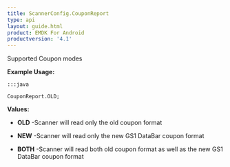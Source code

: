 ```yaml
---
title: ScannerConfig.CouponReport
type: api
layout: guide.html
product: EMDK For Android
productversion: '4.1'
---
```



Supported Coupon modes
 
 

**Example Usage:**
	
	:::java
	
	CouponReport.OLD;
	


**Values:**

* **OLD** -Scanner will read only the old coupon format

* **NEW** -Scanner will read only the new GS1 DataBar coupon format

* **BOTH** -Scanner will read both old coupon format as well as the new GS1
 DataBar coupon format












